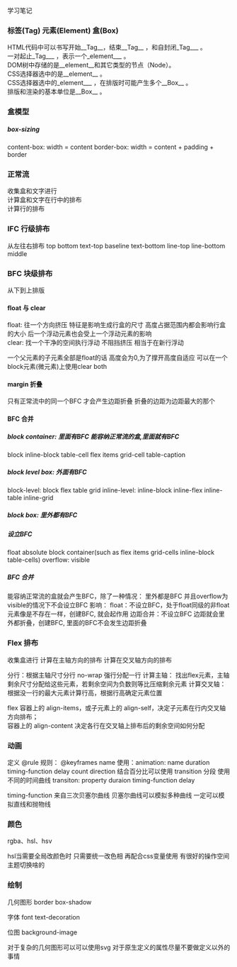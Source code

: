 学习笔记

### 标签(Tag) 元素(Element) 盒(Box)

HTML代码中可以书写开始__Tag__，结束__Tag__ ，和自封闭_Tag___ 。<br>
一对起止_Tag___ ，表示一个_element___ 。<br>
DOM树中存储的是__element__和其它类型的节点（Node）。<br>
CSS选择器选中的是__element__ 。<br>
CSS选择器选中的_element___ ，在排版时可能产生多个__Box__ 。<br>
排版和渲染的基本单位是__Box__ 。<br>

### 盒模型
##### box-sizing
content-box: width = content
border-box: width = content + padding + border

### 正常流
收集盒和文字进行 <br>
计算盒和文字在行中的排布 <br>
计算行的排布 <br>

### IFC 行级排布
从左往右排布
top
bottom
text-top
baseline
text-bottom
line-top
line-bottom 
middle

### BFC 块级排布
从下到上排版

#### float 与 clear
float: 往一个方向挤压 特征是影响生成行盒的尺寸 高度占据范围内都会影响行盒的大小 后一个浮动元素也会受上一个浮动元素的影响 <br>
clear: 找一个干净的空间执行浮动 不阻挡挤压 相当于在新行浮动

一个父元素的子元素全部是float的话 高度会为0,为了撑开高度自适应 可以在一个block元素(微元素)上使用clear both

#### margin 折叠
只有正常流中的同一个BFC 才会产生边距折叠 折叠的边距为边距最大的那个

#### BFC 合并
##### block container: 里面有BFC 能容纳正常流的盒,里面就有BFC
block inline-block table-cell flex items grid-cell table-caption

##### block level box: 外面有BFC
block-level: block flex table grid
inline-level: inline-block inline-flex inline-table inline-grid

##### block box: 里外都有BFC

##### 设立BFC
float 
absolute
block container(such as flex items grid-cells inline-block table-cells)
overflow: visible

##### BFC 合并
能容纳正常流的盒就会产生BFC，除了一种情况： 里外都是BFC 并且overflow为visible的情况下不会设立BFC
影响：
float：不设立BFC，处于float同级的非float 元素像是不存在一样，创建BFC, 就会起作用
边距合并：不设立BFC 边距就会里外都折叠，创建BFC, 里面的BFC不会发生边距折叠


### Flex 排布
收集盒进行
计算在主轴方向的排布
计算在交叉轴方向的排布

分行：根据主轴尺寸分行 no-wrap 强行分配一行
计算主轴：
找出flex元素，主轴剩余尺寸分配给这些元素，若剩余空间为负数则等比压缩剩余元素
计算交叉轴：
根据没一行的最大元素计算行高，根据行高确定元素位置

flex 容器上的 align-items，或子元素上的 align-self，决定子元素在行内交叉轴方向排布；<br>
容器上的 align-content 决定各行在交叉轴上排布后的剩余空间如何分配

### 动画
定义 @rule 规则： @keyframes name
使用：animation: name duration timing-function delay count direction
结合百分比可以使用 transition 分段 使用不同的时间曲线
transiton: property duraion timing-function delay <br>

timing-function 来自三次贝塞尔曲线
贝塞尔曲线可以模拟多种曲线 一定可以模拟直线和抛物线

### 颜色
rgba、hsl、hsv

hsl当需要全局改颜色时 只需要统一改色相 再配合css变量使用 有很好的操作空间 主题切换啥的
### 绘制
几何图形
border
box-shadow

字体
font 
text-decoration

位图
background-image

对于复杂的几何图形可以可以使用svg 对于原生定义的属性尽量不要做定义以外的事情
